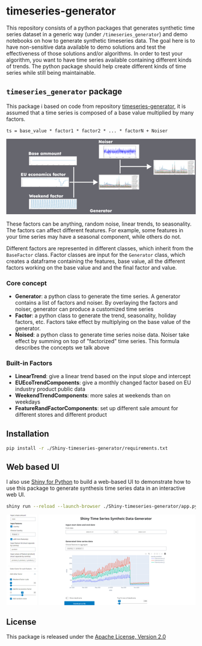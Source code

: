 # timeseries-generator
This repository consists of a python packages that generates synthetic time series dataset in a generic way (under `/timeseries_generator`) and demo notebooks on how to generate synthetic timeseries data. The goal here is to have non-sensitive data available to demo solutions and test the effectiveness of those solutions and/or algorithms. In order to test your algorithm, you want to have time series available containing different kinds of trends. The python package should help create different kinds of time series while still being maintainable.

## `timeseries_generator` package


This package i based on code from repository [timeseries-generator](https://github.com/Nike-Inc/timeseries-generator?tab=readme-ov-file), it is assumed that a time series is composed of a base value multiplied by many factors.
```
ts = base_value * factor1 * factor2 * ... * factorN + Noiser
```
![Diagram](resources/img/diagram.png)


These factors can be anything, random noise, linear trends, to seasonality. The factors can affect different features. For example, some features in your time series may have a seasonal component, while others do not.

Different factors are represented in different classes, which inherit from the `BaseFactor` class. Factor classes are input for the `Generator` class, which creates a dataframe containing the features, base value, all the different factors working on the base value and and the final factor and value.

### Core concept
- **Generator**: a python class to generate the time series. A generator contains a list of factors and noiser. By overlaying the factors and noiser, generator can produce a customized time series
- **Factor**: a python class to generate the trend, seasonality, holiday factors, etc. Factors take effect by multiplying on the base value of the generator.
- **Noised**: a python class to generate time series noise data. Noiser take effect by summing on top of "factorized" time series.
This formula describes the concepts we talk above

### Built-in Factors
- **LinearTrend**: give a linear trend based on the input slope and intercept
- **EUEcoTrendComponents**: give a monthly changed factor based on EU industry product public data
- **WeekendTrendComponents**: more sales at weekends than on weekdays
- **FeatureRandFactorComponents**: set up different sale amount for different stores and different product


## Installation
```sh
pip install -r ./Shiny-timeseries-generator/requirements.txt
```

## Web based UI
I also use [Shiny for Python](https://shiny.posit.co/py/) to build a web-based UI to demonstrate how to use this package to generate synthesis time series data in an interactive web UI.
``` sh
shiny run --reload --launch-browser ./Shiny-timeseries-generator/app.py
```
![Web UI](resources/img/webui.png)


## License
This package is released under the [Apache License, Version 2.0](http://www.apache.org/licenses/LICENSE-2.0)
